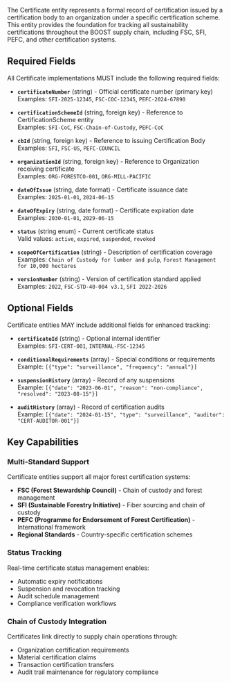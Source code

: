 The Certificate entity represents a formal record of certification issued by a certification body to an organization under a specific certification scheme. This entity provides the foundation for tracking all sustainability certifications throughout the BOOST supply chain, including FSC, SFI, PEFC, and other certification systems.

## Required Fields

All Certificate implementations MUST include the following required fields:

- **`certificateNumber`** (string) - Official certificate number (primary key)  
    Examples: `SFI-2025-12345`, `FSC-COC-12345`, `PEFC-2024-67890`

- **`certificationSchemeId`** (string, foreign key) - Reference to CertificationScheme entity  
    Examples: `SFI-CoC`, `FSC-Chain-of-Custody`, `PEFC-CoC`

- **`cbId`** (string, foreign key) - Reference to issuing Certification Body  
    Examples: `SFI`, `FSC-US`, `PEFC-COUNCIL`

- **`organizationId`** (string, foreign key) - Reference to Organization receiving certificate  
    Examples: `ORG-FORESTCO-001`, `ORG-MILL-PACIFIC`

- **`dateOfIssue`** (string, date format) - Certificate issuance date  
    Examples: `2025-01-01`, `2024-06-15`

- **`dateOfExpiry`** (string, date format) - Certificate expiration date  
    Examples: `2030-01-01`, `2029-06-15`

- **`status`** (string enum) - Current certificate status  
    Valid values: `active`, `expired`, `suspended`, `revoked`

- **`scopeOfCertification`** (string) - Description of certification coverage  
    Examples: `Chain of Custody for lumber and pulp`, `Forest Management for 10,000 hectares`

- **`versionNumber`** (string) - Version of certification standard applied  
    Examples: `2022`, `FSC-STD-40-004 v3.1`, `SFI 2022-2026`

## Optional Fields

Certificate entities MAY include additional fields for enhanced tracking:

- **`certificateId`** (string) - Optional internal identifier  
    Examples: `SFI-CERT-001`, `INTERNAL-FSC-12345`

- **`conditionalRequirements`** (array) - Special conditions or requirements  
    Example: `[{"type": "surveillance", "frequency": "annual"}]`

- **`suspensionHistory`** (array) - Record of any suspensions  
    Example: `[{"date": "2023-06-01", "reason": "non-compliance", "resolved": "2023-08-15"}]`

- **`auditHistory`** (array) - Record of certification audits  
    Example: `[{"date": "2024-01-15", "type": "surveillance", "auditor": "CERT-AUDITOR-001"}]`

## Key Capabilities

### Multi-Standard Support
Certificate entities support all major forest certification systems:
- **FSC (Forest Stewardship Council)** - Chain of custody and forest management
- **SFI (Sustainable Forestry Initiative)** - Fiber sourcing and chain of custody  
- **PEFC (Programme for Endorsement of Forest Certification)** - International framework
- **Regional Standards** - Country-specific certification schemes

### Status Tracking
Real-time certificate status management enables:
- Automatic expiry notifications
- Suspension and revocation tracking
- Audit schedule management
- Compliance verification workflows

### Chain of Custody Integration
Certificates link directly to supply chain operations through:
- Organization certification requirements
- Material certification claims
- Transaction certification transfers
- Audit trail maintenance for regulatory compliance